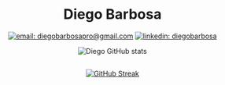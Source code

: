 <div align="center">

# Diego Barbosa

  [![email: diegobarbosapro@gmail.com](https://img.shields.io/static/v1?label=Email&message=%20&color=8B89CC&labelColor=8B89CC&logoColor=FFF&style=for-the-badge&logo=protonmail)](mailto:diegobarbosapro@gmail.com)
  [![linkedin: diegobarbosa](https://img.shields.io/static/v1?label=Linkedin&message=%20&color=0077B5&labelColor=0077B5&logoColor=FFF&style=for-the-badge&logo=linkedin)](https://www.linkedin.com/in/diegobarbosad/)
  
</div>
<div align="center">
  
  ![Diego GitHub stats](https://github-readme-stats.vercel.app/api?username=Barbosa-Diego&theme=midnight-purple&show_icons=true)
  
</div>

##

<div align="center">

[![GitHub Streak](https://streak-stats.demolab.com?user=Barbosa-Diego&theme=buefy-dark&border_radius=4)](https://git.io/streak-stats)

</div>
